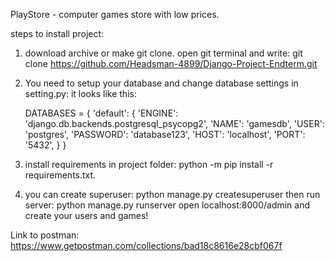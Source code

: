 PlayStore - computer games store with low prices.


steps to install project:
1) download archive or make git clone.
   open git terminal and write: git clone https://github.com/Headsman-4899/Django-Project-Endterm.git
2) You need to setup your database and change database settings in setting.py:
   it looks like this:
   
   DATABASES = {
    'default': {
        'ENGINE': 'django.db.backends.postgresql_psycopg2',
        'NAME': 'gamesdb',
        'USER': 'postgres',
        'PASSWORD': 'database123',
        'HOST': 'localhost',
        'PORT': '5432',
    }
}

3) install requirements in project folder:
   python -m pip install -r requirements.txt.
4) you can create superuser: python manage.py createsuperuser 
   then run server: python manage.py runserver
   open localhost:8000/admin and create your users and games!
   

Link to postman:
https://www.getpostman.com/collections/bad18c8616e28cbf067f
